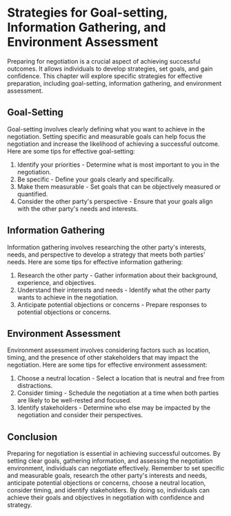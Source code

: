 Strategies for Goal-setting, Information Gathering, and Environment Assessment
====================================================================================================================

Preparing for negotiation is a crucial aspect of achieving successful outcomes. It allows individuals to develop strategies, set goals, and gain confidence. This chapter will explore specific strategies for effective preparation, including goal-setting, information gathering, and environment assessment.

Goal-Setting
------------

Goal-setting involves clearly defining what you want to achieve in the negotiation. Setting specific and measurable goals can help focus the negotiation and increase the likelihood of achieving a successful outcome. Here are some tips for effective goal-setting:

1. Identify your priorities - Determine what is most important to you in the negotiation.
2. Be specific - Define your goals clearly and specifically.
3. Make them measurable - Set goals that can be objectively measured or quantified.
4. Consider the other party's perspective - Ensure that your goals align with the other party's needs and interests.

Information Gathering
---------------------

Information gathering involves researching the other party's interests, needs, and perspective to develop a strategy that meets both parties' needs. Here are some tips for effective information gathering:

1. Research the other party - Gather information about their background, experience, and objectives.
2. Understand their interests and needs - Identify what the other party wants to achieve in the negotiation.
3. Anticipate potential objections or concerns - Prepare responses to potential objections or concerns.

Environment Assessment
----------------------

Environment assessment involves considering factors such as location, timing, and the presence of other stakeholders that may impact the negotiation. Here are some tips for effective environment assessment:

1. Choose a neutral location - Select a location that is neutral and free from distractions.
2. Consider timing - Schedule the negotiation at a time when both parties are likely to be well-rested and focused.
3. Identify stakeholders - Determine who else may be impacted by the negotiation and consider their perspectives.

Conclusion
----------

Preparing for negotiation is essential in achieving successful outcomes. By setting clear goals, gathering information, and assessing the negotiation environment, individuals can negotiate effectively. Remember to set specific and measurable goals, research the other party's interests and needs, anticipate potential objections or concerns, choose a neutral location, consider timing, and identify stakeholders. By doing so, individuals can achieve their goals and objectives in negotiation with confidence and strategy.
